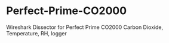 # Perfect-Prime-CO2000
Wireshark Dissector for Perfect Prime CO2000 Carbon Dioxide, Temperature, RH, logger

